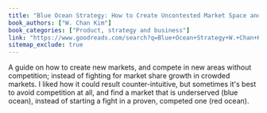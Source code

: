 ```yaml
---
title: "Blue Ocean Strategy: How to Create Uncontested Market Space and Make Competition Irrelevant"
book_authors: ["W. Chan Kim"]
book_categories: ["Product, strategy and business"]
link: "https://www.goodreads.com/search?q=Blue+Ocean+Strategy+W.+Chan+Kim"
sitemap_exclude: true
---
```

A guide on how to create new markets, and compete in new areas without competition; instead of fighting for market share growth in crowded markets. I liked how it could result counter-intuitive, but sometimes it's best to avoid competition at all, and find a market that is underserved (blue ocean), instead of starting a fight in a proven, competed one (red ocean).